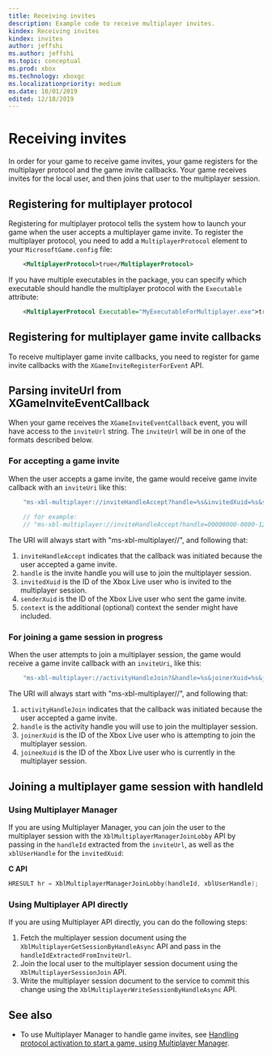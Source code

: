 ```yaml
---
title: Receiving invites
description: Example code to receive multiplayer invites.
kindex: Receiving invites
kindex: invites
author: jeffshi
ms.author: jeffshi
ms.topic: conceptual
ms.prod: xbox
ms.technology: xboxgc
ms.localizationpriority: medium
ms.date: 10/01/2019
edited: 12/18/2019
---
```


# Receiving invites

In order for your game to receive game invites, your game registers for the multiplayer protocol and the game invite callbacks.
Your game receives invites for the local user, and then joins that user to the multiplayer session.


## Registering for multiplayer protocol

Registering for multiplayer protocol tells the system how to launch your game when the user accepts a multiplayer game invite.
To register the multiplayer protocol, you need to add a `MultiplayerProtocol` element to your `MicrosoftGame.config` file:
<!-- destination not in this repo: To register the multiplayer protocol, you need to add a `MultiplayerProtocol` element to your [MicrosoftGame.config](MicrosoftGameConfig-toc.md) file: -->

```xml
    <MultiplayerProtocol>true</MultiplayerProtocol>
```

If you have multiple executables in the package, you can specify which executable should handle the multiplayer protocol with the `Executable` attribute:

```xml
    <MultiplayerProtocol Executable="MyExecutableForMultiplayer.exe">true</MultiplayerProtocol>
```


## Registering for multiplayer game invite callbacks

To receive multiplayer game invite callbacks, you need to register for game invite callbacks with the `XGameInviteRegisterForEvent` API.
<!-- destination not in this repo: For more details on how to register and unregister game invite callback, see the following articles:
* [XGameInviteRegisterForEvent](xgameinviteregisterforevent.md)
* [XGameInviteUnregisterForEvent](xgameinviteunregisterforevent.md) -->


## Parsing inviteUrl from XGameInviteEventCallback

<!-- destination not in this repo: When your game receives the [XGameInviteEventCallback](xgameinviteeventcallback.md) event, you will have access to the `inviteUrl` string. -->
When your game receives the `XGameInviteEventCallback` event, you will have access to the `inviteUrl` string.
The `inviteUrl` will be in one of the formats described below.


### For accepting a game invite

When the user accepts a game invite, the game would receive game invite callback with an `inviteUri` like this:

```cpp
    "ms-xbl-multiplayer://inviteHandleAccept?handle=%s&invitedXuid=%s&senderXuid=%s&context=%s"
    
    // for example:
    // "ms-xbl-multiplayer://inviteHandleAccept?handle=00000000-0000-1234-5678-1234567890ab&invitedXuid=1234567890123456&senderXuid=6543210987654321&context="
```

The URI will always start with "ms-xbl-multiplayer//", and following that:
1. `inviteHandleAccept` indicates that the callback was initiated because the user accepted a game invite.
1. `handle` is the invite handle you will use to join the multiplayer session.
1. `invitedXuid` is the ID of the Xbox Live user who is invited to the multiplayer session.
1. `senderXuid` is the ID of the Xbox Live user who sent the game invite.
1. `context` is the additional (optional) context the sender might have included.


### For joining a game session in progress

When the user attempts to join a multiplayer session, the game would receive a game invite callback with an `inviteUri`, like this:
```cpp
    "ms-xbl-multiplayer://activityHandleJoin?&handle=%s&joinerXuid=%s&joineeXuid=%s"
```
The URI will always start with "ms-xbl-multiplayer//", and following that:
1. `activityHandleJoin` indicates that the callback was initiated because the user accepted a game invite.
1. `handle` is the activity handle you will use to join the multiplayer session.
1. `joinerXuid` is the ID of the Xbox Live user who is attempting to join the multiplayer session.
1. `joineeXuid` is the ID of the Xbox Live user who is currently in the multiplayer session.


## Joining a multiplayer game session with handleId


### Using Multiplayer Manager

<!-- destination not in this repo: If you are using Multiplayer Manager, you can join the user to the multiplayer session with the [XblMultiplayerManagerJoinLobby](xblmultiplayermanagerjoinlobby.md) API by passing in the `handleId` extracted from the `inviteUrl`, as well as the `xblUserHandle` for the `invitedXuid`: -->
If you are using Multiplayer Manager, you can join the user to the multiplayer session with the `XblMultiplayerManagerJoinLobby` API by passing in the `handleId` extracted from the `inviteUrl`, as well as the `xblUserHandle` for the `invitedXuid`:

**C API**
<!-- XblMultiplayerManagerJoinLobby_C.md -->
```cpp
HRESULT hr = XblMultiplayerManagerJoinLobby(handleId, xblUserHandle);
```


### Using Multiplayer API directly

If you are using Multiplayer API directly, you can do the following steps:
<!-- destination not in this repo: 1. Fetch the multiplayer session document using the [XblMultiplayerGetSessionByHandleAsync](xblmultiplayergetsessionbyhandleasync.md) API and pass in the `handleIdExtractedFromInviteUrl`.
1. Join the local user to the multiplayer session document using the [XblMultiplayerSessionJoin](xblmultiplayersessionjoin.md) API.
1. Write the multiplayer session document to the service to commit this change using the [XblMultiplayerWriteSessionByHandleAsync](xblmultiplayerwritesessionbyhandleasync.md) API. -->
1. Fetch the multiplayer session document using the `XblMultiplayerGetSessionByHandleAsync` API and pass in the `handleIdExtractedFromInviteUrl`.
1. Join the local user to the multiplayer session document using the `XblMultiplayerSessionJoin` API.
1. Write the multiplayer session document to the service to commit this change using the `XblMultiplayerWriteSessionByHandleAsync` API.


## See also

<!-- * chm-only api ref here -->
* To use Multiplayer Manager to handle game invites, see [Handling protocol activation to start a game, using Multiplayer Manager](../../mpm/how-to/live-handle-protocol-activation.md).

